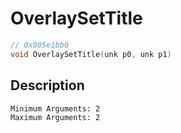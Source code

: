 # OverlaySetTitle
```c
// 0x005e1bb0
void OverlaySetTitle(unk p0, unk p1)
```
## Description
```
Minimum Arguments: 2
Maximum Arguments: 2
```
